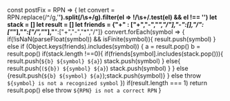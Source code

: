 const postFix = RPN => {
  let convert = RPN.replace(/\^/g,'**').split(/\s+/g).filter(el => !/\s+/.test(el) && el !== '')
  let stack = []
  let result = []
  let friends = {"+" : ["+","-","*","/"],"-":[],"/":["*"],"*":["/","*"],"**":["+","-","*","/"]}
  convert.forEach(symbol => {
    if(!isNaN(parseFloat(symbol)) && isFinite(symbol)){
      result.push(symbol)
    }
    else if (Object.keys(friends).includes(symbol)) {
      a = result.pop()
      b = result.pop()
      if(stack.length !==0){
          if(friends[symbol].includes(stack.pop())){
            result.push(`${b} ${symbol} ${a}`)
            stack.push(symbol)
          }
          else{
            result.push(`(${b}) ${symbol} ${a}`)
            stack.push(symbol)
          }
      }
      else {result.push(`${b} ${symbol} ${a}`);stack.push(symbol)}
    }
    else throw `${symbol} is not a recognized symbol`
  })
  if(result.length === 1) return result.pop()
  else throw `${RPN} is not a correct RPN`
}
